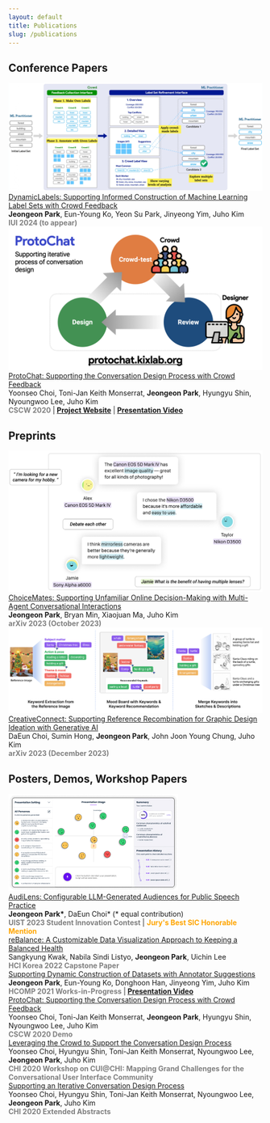 ```yaml
---
layout: default
title: Publications
slug: /publications
---
```


<h2>Conference Papers</h2>
<div class="pub-container">
    <div class="pub-teaser-image">
            <img class="img-shadow" src="./assets/img/dynamiclabels-teaser.jpg"/>
    </div>
    <div class="pub-contents">
        <a id="focus" class="pub-title" href="">DynamicLabels: Supporting Informed Construction of Machine Learning Label Sets with Crowd Feedback</a> <br/>
        <b class="pub-me">Jeongeon Park</b>, Eun-Young Ko, Yeon Su Park, Jinyeong Yim, Juho Kim <br>
        <b style="color:grey;margin:5px 0 0;"> IUI 2024 (to appear) </b>
    </div>
</div>

<div class="pub-container">
    <div class="pub-teaser-image">
            <img class="img-shadow" src="./assets/img/protochat-teaser.jpeg"/>
    </div>
    <div class="pub-contents">
        <a id="focus" class="pub-title" href="https://dl.acm.org/doi/10.1145/3432924">ProtoChat: Supporting the Conversation Design Process with Crowd Feedback</a> <br/>
        Yoonseo Choi, Toni-Jan Keith Monserrat, <b class="pub-me">Jeongeon Park</b>, Hyungyu Shin, Nyoungwoo Lee, Juho Kim <br>
        <b style="color:grey;margin:5px 0 0;"> CSCW 2020 | <a id="special" href="http://protochat.kixlab.org/">Project Website</a> | <a id="special" href="https://www.youtube.com/watch?v=oIBt3EkH-eE">Presentation Video</a> </b>
    </div>
</div>


<h2>Preprints</h2>
<div class="pub-container">
    <div class="pub-teaser-image">
        <img class="img-shadow" src="./assets/img/choicemates-teaser.jpg" />
    </div>
    <div class="pub-contents">
        <a id="focus" class="pub-title" href="https://arxiv.org/abs/2310.01331">ChoiceMates: Supporting Unfamiliar Online Decision-Making with Multi-Agent Conversational Interactions</a> <br/>
        <b class="pub-me">Jeongeon Park</b>, Bryan Min, Xiaojuan Ma, Juho Kim <br>
        <b style="color:grey;margin:5px 0 0;">  arXiv 2023 (October 2023) </b>
    </div>
</div>

<div class="pub-container">
    <div class="pub-teaser-image">
        <img class="img-shadow" src="./assets/img/teaser-creativeconnect.png" />
    </div>
    <div class="pub-contents">
        <a id="focus" class="pub-title" href="https://arxiv.org/abs/2312.11949">CreativeConnect: Supporting Reference Recombination for Graphic Design Ideation with Generative AI</a> <br/>
        DaEun Choi, Sumin Hong, <b class="pub-me">Jeongeon Park</b>, John Joon Young Chung, Juho Kim <br>
        <b style="color:grey;margin:5px 0 0;">  arXiv 2023 (December 2023) </b>
    </div>
</div>

<h2>Posters, Demos, Workshop Papers</h2>
<div class="pub-container">
    <div class="pub-teaser-image">
        <img class="img-shadow" src="./assets/img/audilens-teaser.jpg" />
    </div>
    <div class="pub-contents">
        <a id="focus" class="pub-title" href="https://dl.acm.org/doi/10.1145/3586182.3625114">AudiLens: Configurable LLM-Generated Audiences for Public Speech Practice</a> <br/>
        <b class="pub-me">Jeongeon Park*</b>, DaEun Choi* (* equal contribution) <br>
        <b style="color:grey;margin:5px 0 0;">UIST 2023 Student Innovation Contest |</b> <b style="color:orange;margin:5px 0 0;">Jury's Best SIC Honorable Mention </b>
    </div>
</div>

<div class="pub-container">
    <div class="pub-contents">
        <a id="focus" class="pub-title" href="/assets/pdf/hcikorea2022-rebalance-capstone.pdf">reBalance: A Customizable Data Visualization Approach to Keeping a Balanced Health</a> <br/>
        Sangkyung Kwak, Nabila Sindi Listyo, <b class="pub-me">Jeongeon Park</b>, Uichin Lee <br>
        <b style="color:grey;margin:5px 0 0;"> HCI Korea 2022 Capstone Paper </b>
    </div>
</div>

<div class="pub-container">
    <div class="pub-contents">
        <a id="focus" class="pub-title" href="https://www.humancomputation.com/assets/wips_demos/HCOMP_2021_paper_97.pdf">Supporting Dynamic Construction of Datasets with Annotator Suggestions</a> <br/>
        <b class="pub-me">Jeongeon Park</b>,  Eun-Young Ko, Donghoon Han, Jinyeong Yim, Juho Kim <br>
        <b style="color:grey;margin:5px 0 0;"> HCOMP 2021 Works-in-Progress | <a id="special" href="https://slideslive.com/38969666">Presentation Video</a> </b>
    </div>
</div>

<div class="pub-container">
    <div class="pub-contents">
        <a id="focus" class="pub-title" href="https://dl.acm.org/doi/10.1145/3406865.3418568">ProtoChat: Supporting the Conversation Design Process with Crowd Feedback</a> <br/>
        Yoonseo Choi, Toni-Jan Keith Monserrat, <b class="pub-me">Jeongeon Park</b>, Hyungyu Shin, Nyoungwoo Lee, Juho Kim <br>
        <b style="color:grey;margin:5px 0 0;"> CSCW 2020 Demo </b>
    </div>
</div>

<div class="pub-container">
    <div class="pub-contents">
        <a id="focus" class="pub-title" href="https://dl.acm.org/doi/10.1145/3405755.3406155">Leveraging the Crowd to Support the Conversation Design Process</a> <br/>
        Yoonseo Choi, Hyungyu Shin, Toni-Jan Keith Monserrat, Nyoungwoo Lee, <b class="pub-me">Jeongeon Park</b>, Juho Kim <br>
        <b style="color:grey;margin:5px 0 0;"> CHI 2020 Workshop on CUI@CHI: Mapping Grand Challenges for the Conversational User Interface Community </b>
    </div>
</div>

<div class="pub-container">
    <div class="pub-contents">
        <a id="focus" class="pub-title" href="https://arxiv.org/abs/2310.01331">Supporting an Iterative Conversation Design Process</a> <br/>
        Yoonseo Choi, Hyungyu Shin, Toni-Jan Keith Monserrat, Nyoungwoo Lee, <b class="pub-me">Jeongeon Park</b>, Juho Kim <br>
        <b style="color:grey;margin:5px 0 0;"> CHI 2020 Extended Abstracts </b>
    </div>
</div>
